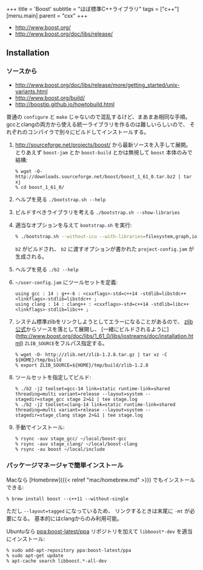 +++
title = 'Boost'
subtitle = "ほぼ標準C++ライブラリ"
tags = ["c++"]
[menu.main]
  parent = "cxx"
+++

-   <http://www.boost.org/>
-   <http://www.boost.org/doc/libs/release/>

## Installation

### ソースから

- http://www.boost.org/doc/libs/release/more/getting_started/unix-variants.html
- http://www.boost.org/build/
- http://boostjp.github.io/howtobuild.html

普通の `configure` と `make` じゃないので混乱するけど、まあまあ相同な手順。
gccとclangの両方から使える統一ライブラリを作るのは難しいらしいので、
それぞれのコンパイラで別々にビルドしてインストールする。

1.  <http://sourceforge.net/projects/boost/> から最新ソースを入手して展開。
    とりあえず `boost-jam` とか `boost-build` とかは無視して `boost` 本体のみで結構:
    ```
    % wget -O- http://downloads.sourceforge.net/boost/boost_1_61_0.tar.bz2 | tar xj
    % cd boost_1_61_0/
    ```

2.  ヘルプを見る `./bootstrap.sh --help`

3.  ビルドすべきライブラリを考える `./bootstrap.sh --show-libraries`

4.  適当なオプションを与えて `bootstrap.sh` を実行:
    ```sh
    % ./bootstrap.sh --without-icu --with-libraries=filesystem,graph,iostreams,program_options,serialization,system,test
    ```

    `b2` がビルドされ、
    `b2` に渡すオプションが書かれた `project-config.jam` が生成される。

5.  ヘルプを見る `./b2 --help`

6. `~/user-config.jam` にツールセットを定義:
    ```
    using gcc : 14 : g++-6 : <cxxflags>-std=c++14 -stdlib=libstdc++ <linkflags>-stdlib=libstdc++ ;
    using clang : 14 : clang++ : <cxxflags>-std=c++14 -stdlib=libc++ <linkflags>-stdlib=libc++ ;
    ```

7.  システム標準zlibをリンクしようとしてエラーになることがあるので、
    [zlib公式](http://zlib.net/)からソースを落として展開し、
    [一緒にビルドされるように]
    (http://www.boost.org/doc/libs/1_61_0/libs/iostreams/doc/installation.html)
    `ZLIB_SOURCE`をフルパス指定する。
    ```
    % wget -O- http://zlib.net/zlib-1.2.8.tar.gz | tar xz -C ${HOME}/tmp/build
    % export ZLIB_SOURCE=${HOME}/tmp/build/zlib-1.2.8
    ```

8.  ツールセットを指定してビルド:
    ```
    % ./b2 -j2 toolset=gcc-14 link=static runtime-link=shared threading=multi variant=release --layout=system --stagedir=stage_gcc stage 2>&1 | tee stage.log
    % ./b2 -j2 toolset=clang-14 link=static runtime-link=shared threading=multi variant=release --layout=system --stagedir=stage_clang stage 2>&1 | tee stage.log
    ```

9.  手動でインストール:
    ```
    % rsync -auv stage_gcc/ ~/local/boost-gcc
    % rsync -auv stage_clang/ ~/local/boost-clang
    % rsync -au boost ~/local/include
    ```

### パッケージマネージャで簡単インストール

Macなら [Homebrew]({{< relref "mac/homebrew.md" >}}) でもインストールできる:

    % brew install boost --c++11 --without-single

ただし `--layout=tagged` になっているため、
リンクするときは末尾に `-mt` が必要になる。
基本的にはclangからのみ利用可能。

Ubuntuなら [ppa:boost-latest/ppa](https://launchpad.net/~boost-latest/+archive/ppa)
リポジトリを加えて `libboost*-dev` を適当にインストール:

    % sudo add-apt-repository ppa:boost-latest/ppa
    % sudo apt-get update
    % apt-cache search libboost.*-all-dev
